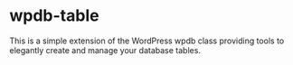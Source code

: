wpdb-table
==========

This is a simple extension of the WordPress wpdb class providing tools to elegantly create and manage your database tables.